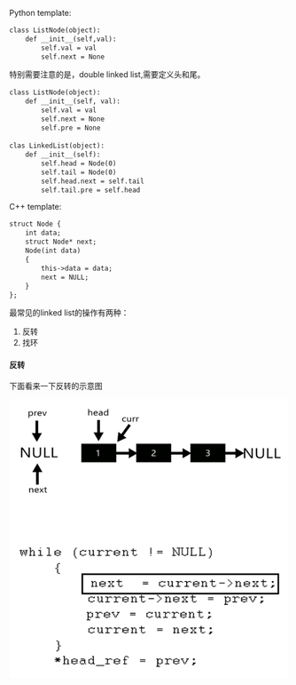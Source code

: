 Python template:
```
class ListNode(object):
    def __init__(self,val):
        self.val = val
        self.next = None
```
特别需要注意的是，double linked list,需要定义头和尾。
```
class ListNode(object):
    def __init__(self, val):
        self.val = val
        self.next = None
        self.pre = None
        
clas LinkedList(object):
    def __init__(self):
        self.head = Node(0)
        self.tail = Node(0)
        self.head.next = self.tail
        self.tail.pre = self.head
```
C++ template:
```
struct Node { 
    int data; 
    struct Node* next; 
    Node(int data) 
    { 
        this->data = data; 
        next = NULL; 
    } 
}; 
```

最常见的linked list的操作有两种：
1. 反转
2. 找环

#### 反转
下面看来一下反转的示意图

![List_List_Reverse](https://github.com/XunOuyang/LeetCode/blob/master/Linked_List/image/linked_list_reverse.gif)

